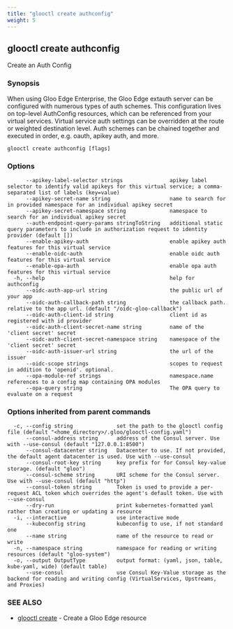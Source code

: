 ```yaml
---
title: "glooctl create authconfig"
weight: 5
---
```

## glooctl create authconfig

Create an Auth Config

### Synopsis

When using Gloo Edge Enterprise, the Gloo Edge extauth server can be configured with numerous types of auth schemes. This configuration lives on top-level AuthConfig resources, which can be referenced from your virtual services. Virtual service auth settings can be overridden at the route or weighted destination level. Auth schemes can be chained together and executed in order, e.g. oauth, apikey auth, and more.

```
glooctl create authconfig [flags]
```

### Options

```
      --apikey-label-selector strings               apikey label selector to identify valid apikeys for this virtual service; a comma-separated list of labels (key=value)
      --apikey-secret-name string                   name to search for in provided namespace for an individual apikey secret
      --apikey-secret-namespace string              namespace to search for an individual apikey secret
      --auth-endpoint-query-params stringToString   additional static query parameters to include in authorization request to identity provider (default [])
      --enable-apikey-auth                          enable apikey auth features for this virtual service
      --enable-oidc-auth                            enable oidc auth features for this virtual service
      --enable-opa-auth                             enable opa auth features for this virtual service
  -h, --help                                        help for authconfig
      --oidc-auth-app-url string                    the public url of your app
      --oidc-auth-callback-path string              the callback path. relative to the app url. (default "/oidc-gloo-callback")
      --oidc-auth-client-id string                  client id as registered with id provider
      --oidc-auth-client-secret-name string         name of the 'client secret' secret
      --oidc-auth-client-secret-namespace string    namespace of the 'client secret' secret
      --oidc-auth-issuer-url string                 the url of the issuer
      --oidc-scope strings                          scopes to request in addition to 'openid'. optional.
      --opa-module-ref strings                      namespace.name references to a config map containing OPA modules
      --opa-query string                            The OPA query to evaluate on a request
```

### Options inherited from parent commands

```
  -c, --config string              set the path to the glooctl config file (default "<home_directory>/.gloo/glooctl-config.yaml")
      --consul-address string      address of the Consul server. Use with --use-consul (default "127.0.0.1:8500")
      --consul-datacenter string   Datacenter to use. If not provided, the default agent datacenter is used. Use with --use-consul
      --consul-root-key string     key prefix for for Consul key-value storage. (default "gloo")
      --consul-scheme string       URI scheme for the Consul server. Use with --use-consul (default "http")
      --consul-token string        Token is used to provide a per-request ACL token which overrides the agent's default token. Use with --use-consul
      --dry-run                    print kubernetes-formatted yaml rather than creating or updating a resource
  -i, --interactive                use interactive mode
      --kubeconfig string          kubeconfig to use, if not standard one
      --name string                name of the resource to read or write
  -n, --namespace string           namespace for reading or writing resources (default "gloo-system")
  -o, --output OutputType          output format: (yaml, json, table, kube-yaml, wide) (default table)
      --use-consul                 use Consul Key-Value storage as the backend for reading and writing config (VirtualServices, Upstreams, and Proxies)
```

### SEE ALSO

* [glooctl create](../glooctl_create)	 - Create a Gloo Edge resource

